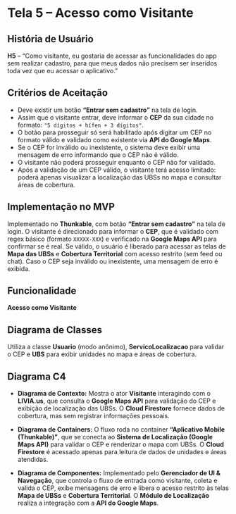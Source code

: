 # Tela 5 – Acesso como Visitante

## História de Usuário
**H5** – “Como visitante, eu gostaria de acessar as funcionalidades do app sem realizar cadastro, para que meus dados não precisem ser inseridos toda vez que eu acessar o aplicativo.”

## Critérios de Aceitação
- Deve existir um botão **“Entrar sem cadastro”** na tela de login.
- Assim que o visitante entrar, deve informar o **CEP** da sua cidade no formato: `"5 dígitos + hífen + 3 dígitos"`.
- O botão para prosseguir só será habilitado após digitar um CEP no formato válido e validado como existente via **API do Google Maps**.
- Se o CEP for inválido ou inexistente, o sistema deve exibir uma mensagem de erro informando que o CEP não é válido.
- O visitante não poderá prosseguir enquanto o CEP não for validado.
- Após a validação de um CEP válido, o visitante terá acesso limitado: poderá apenas visualizar a localização das UBSs no mapa e consultar áreas de cobertura.

## Implementação no MVP
Implementado no **Thunkable**, com botão **“Entrar sem cadastro”** na tela de login. O visitante é direcionado para informar o **CEP**, que é validado com regex básico (formato `XXXXX-XXX`) e verificado na **Google Maps API** para confirmar se é real. Se válido, o usuário é liberado para acessar as telas de **Mapa das UBSs** e **Cobertura Territorial** com acesso restrito (sem feed ou chat). Caso o CEP seja inválido ou inexistente, uma mensagem de erro é exibida.

## Funcionalidade
**Acesso como Visitante**

## Diagrama de Classes
Utiliza a classe **Usuario** (modo anônimo), **ServicoLocalizacao** para validar o CEP e **UBS** para exibir unidades no mapa e áreas de cobertura.

## Diagrama C4

- **Diagrama de Contexto:** Mostra o ator **Visitante** interagindo com o **LIVIA.us**, que consulta o **Google Maps API** para validação do CEP e exibição de localização das UBSs. O **Cloud Firestore** fornece dados de cobertura, mas sem registrar informações pessoais.

- **Diagrama de Containers:** O fluxo roda no container **“Aplicativo Mobile (Thunkable)”**, que se conecta ao **Sistema de Localização (Google Maps API)** para validar o CEP e renderizar o mapa com UBSs. O **Cloud Firestore** é acessado apenas para leitura de dados de unidades e áreas atendidas.

- **Diagrama de Componentes:** Implementado pelo **Gerenciador de UI & Navegação**, que controla o fluxo de entrada como visitante, coleta e valida o CEP, exibe mensagens de erro e libera o acesso restrito às telas **Mapa de UBSs** e **Cobertura Territorial**. O **Módulo de Localização** realiza a integração com a **API do Google Maps**.
